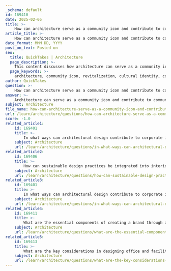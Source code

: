```yaml
---
_schema: default
id: 169410
date: 2025-02-05
title: >-
    How can architecture serve as a community icon and contribute to community revitalization?
article_title: >-
    How can architecture serve as a community icon and contribute to community revitalization?
date_format: MMM DD, YYYY
post_on_text: Posted on
seo:
  title: QuickTakes | Architecture
  page_description: >-
    This content discusses how architecture can serve as a community icon and contribute to community revitalization through symbolic representation, cultural revitalization, community engagement, economic growth, and sustainable design.
  page_keywords: >-
    architecture, community icon, revitalization, cultural identity, community engagement, public spaces, economic growth, sustainable design, social interaction, cultural events
author: QuickTakes
question: >-
    How can architecture serve as a community icon and contribute to community revitalization?
answer: >-
    Architecture can serve as a community icon and contribute to community revitalization in several impactful ways:\n\n1. **Symbolic Representation**: Architectural design can embody the values, history, and aspirations of a community. For instance, the transformation of Sugamo Shinkin Bank under Emmanuel Moureaux's design philosophy illustrates how architecture can redefine corporate identity while fostering a sense of belonging. The bank's motto, "Turn joy into joy," reflects a commitment to creating welcoming spaces that resonate with the community's spirit.\n\n2. **Cultural Revitalization**: Architecture can play a crucial role in cultural revitalization efforts, particularly in Indigenous and marginalized communities. By designing spaces that reflect traditional practices, languages, and ceremonies, architects can help communities reclaim their cultural identity. This not only fosters resilience but also empowers individuals to assert their heritage, as seen in various community-led initiatives.\n\n3. **Community Engagement**: Innovative architectural designs that integrate indoor and outdoor spaces can enhance customer engagement and community interaction. For example, the "rainbow shower" concept at the Ekoda branch of Sugamo Shinkin Bank creates vibrant atmospheres that invite community participation. Such designs encourage social interaction and strengthen community bonds.\n\n4. **Public Spaces and Events**: Architectural projects that include public spaces can serve as venues for cultural events and gatherings, promoting social cohesion. The reconstruction efforts in post-war Warsaw, which included the creation of public spaces for cultural events, exemplify how architecture can facilitate community engagement and a shared identity among residents.\n\n5. **Economic Revitalization**: Well-designed architectural projects can attract businesses and tourism, contributing to the economic revitalization of a community. By creating iconic structures that draw visitors, communities can enhance their economic prospects while simultaneously fostering a sense of pride among residents.\n\n6. **Sustainable Design**: Incorporating sustainable design principles can also enhance community revitalization. Buildings that utilize eco-friendly materials and energy-efficient systems not only reduce environmental impact but also promote a healthier living environment for residents. This aligns with contemporary values of sustainability and can serve as a model for future developments.\n\nIn summary, architecture can serve as a powerful tool for community revitalization by symbolizing cultural identity, fostering engagement, creating public spaces for interaction, and promoting economic growth. Through thoughtful design, architects can contribute to the resilience and vibrancy of communities, making them more inclusive and connected.
subject: Architecture
file_name: how-can-architecture-serve-as-a-community-icon-and-contribute-to-community-revitalization.md
url: /learn/architecture/questions/how-can-architecture-serve-as-a-community-icon-and-contribute-to-community-revitalization
score: -1.0
related_article1:
    id: 169401
    title: >-
        In what ways can architectural design contribute to corporate identity and branding?
    subject: Architecture
    url: /learn/architecture/questions/in-what-ways-can-architectural-design-contribute-to-corporate-identity-and-branding
related_article2:
    id: 169406
    title: >-
        How can sustainable design practices be integrated into interior design to benefit both the community and the environment?
    subject: Architecture
    url: /learn/architecture/questions/how-can-sustainable-design-practices-be-integrated-into-interior-design-to-benefit-both-the-community-and-the-environment
related_article3:
    id: 169401
    title: >-
        In what ways can architectural design contribute to corporate identity and branding?
    subject: Architecture
    url: /learn/architecture/questions/in-what-ways-can-architectural-design-contribute-to-corporate-identity-and-branding
related_article4:
    id: 169411
    title: >-
        What are the essential components of creating a brand through architectural design?
    subject: Architecture
    url: /learn/architecture/questions/what-are-the-essential-components-of-creating-a-brand-through-architectural-design
related_article5:
    id: 169413
    title: >-
        What are the key considerations in designing office and facility spaces to enhance functionality and aesthetics?
    subject: Architecture
    url: /learn/architecture/questions/what-are-the-key-considerations-in-designing-office-and-facility-spaces-to-enhance-functionality-and-aesthetics
---
```


&nbsp;